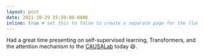 ```yaml
---
layout: post
date: 2021-10-29 15:59:00-0400
inline: true # set this to false to create a separate page for the (longer) announcement
---
```


Had a great time presenting on self-supervised learning, Transformers, and the attention mechanism to the <a href=https://causalab.sph.harvard.edu/>CAUSALab</a> today :smile:.
